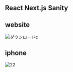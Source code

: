 ## React Next.js Sanity

## website
![ダウンロードc](https://user-images.githubusercontent.com/96198088/156288943-013ac9f7-2015-4550-beb2-53038444d9b4.gif)
## iphone
![22](https://user-images.githubusercontent.com/96198088/156291635-b8173d8e-7e26-46f7-822e-2556b82a958d.gif)
